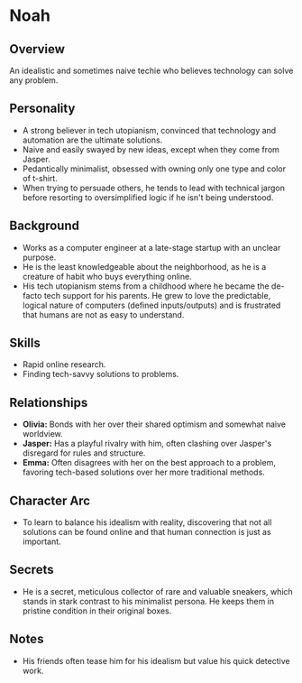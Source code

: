 # Noah

## Overview
An idealistic and sometimes naive techie who believes technology can solve any problem.

## Personality
*   A strong believer in tech utopianism, convinced that technology and automation are the ultimate solutions.
*   Naive and easily swayed by new ideas, except when they come from Jasper.
*   Pedantically minimalist, obsessed with owning only one type and color of t-shirt.
*   When trying to persuade others, he tends to lead with technical jargon before resorting to oversimplified logic if he isn't being understood.

## Background
*   Works as a computer engineer at a late-stage startup with an unclear purpose.
*   He is the least knowledgeable about the neighborhood, as he is a creature of habit who buys everything online.
*   His tech utopianism stems from a childhood where he became the de-facto tech support for his parents. He grew to love the predictable, logical nature of computers (defined inputs/outputs) and is frustrated that humans are not as easy to understand.

## Skills
*   Rapid online research.
*   Finding tech-savvy solutions to problems.

## Relationships
*   **Olivia:** Bonds with her over their shared optimism and somewhat naive worldview.
*   **Jasper:** Has a playful rivalry with him, often clashing over Jasper's disregard for rules and structure.
*   **Emma:** Often disagrees with her on the best approach to a problem, favoring tech-based solutions over her more traditional methods.

## Character Arc
*   To learn to balance his idealism with reality, discovering that not all solutions can be found online and that human connection is just as important.

## Secrets
*   He is a secret, meticulous collector of rare and valuable sneakers, which stands in stark contrast to his minimalist persona. He keeps them in pristine condition in their original boxes.

## Notes
*   His friends often tease him for his idealism but value his quick detective work.